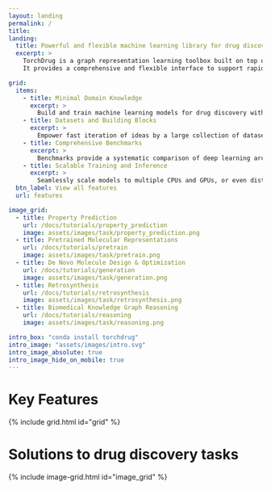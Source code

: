 ```yaml
---
layout: landing
permalink: /
title:
landing:
  title: Powerful and flexible machine learning library for drug discovery
  excerpt: > 
    TorchDrug is a graph representation learning toolbox built on top of PyTorch.
    It provides a comprehensive and flexible interface to support rapid protoyping of machine learning models for drug discovery.

grid:
  items:
    - title: Minimal Domain Knowledge
      excerpt: >
        Build and train machine learning models for drug discovery with minimal domain knowledge.
    - title: Datasets and Building Blocks
      excerpt: >
        Empower fast iteration of ideas by a large collection of datasets and building blocks.
    - title: Comprehensive Benchmarks
      excerpt: >
        Benchmarks provide a systematic comparison of deep learning architectures for drug discovery.
    - title: Scalable Training and Inference
      excerpt: >
        Seamlessly scale models to multiple CPUs and GPUs, or even distributed settings.
  btn_label: View all features
  url: features

image_grid:
  - title: Property Prediction
    url: /docs/tutorials/property_prediction
    image: assets/images/task/property_prediction.png
  - title: Pretrained Molecular Representations
    url: /docs/tutorials/pretrain
    image: assets/images/task/pretrain.png
  - title: De Novo Molecule Design & Optimization
    url: /docs/tutorials/generation
    image: assets/images/task/generation.png
  - title: Retrosynthesis
    url: /docs/tutorials/retrosynthesis
    image: assets/images/task/retrosynthesis.png
  - title: Biomedical Knowledge Graph Reasoning
    url: /docs/tutorials/reasoning
    image: assets/images/task/reasoning.png

intro_box: "conda install torchdrug"
intro_image: "assets/images/intro.svg"
intro_image_absolute: true
intro_image_hide_on_mobile: true
---
```


# Key Features

{% include grid.html id="grid" %}

# Solutions to drug discovery tasks

{% include image-grid.html id="image_grid" %}